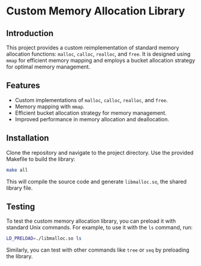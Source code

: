 
# Custom Memory Allocation Library

## Introduction
This project provides a custom reimplementation of standard memory allocation functions: `malloc`, `calloc`, `realloc`, and `free`. It is designed using `mmap` for efficient memory mapping and employs a bucket allocation strategy for optimal memory management.

## Features
- Custom implementations of `malloc`, `calloc`, `realloc`, and `free`.
- Memory mapping with `mmap`.
- Efficient bucket allocation strategy for memory management.
- Improved performance in memory allocation and deallocation.

## Installation
Clone the repository and navigate to the project directory. Use the provided Makefile to build the library:
```bash
make all
```
This will compile the source code and generate `libmalloc.so`, the shared library file.

## Testing
To test the custom memory allocation library, you can preload it with standard Unix commands. For example, to use it with the `ls` command, run:
```bash
LD_PRELOAD=./libmalloc.so ls
```
Similarly, you can test with other commands like `tree` or `seq` by preloading the library.
